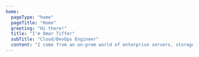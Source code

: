 ```yaml
---
home:
  pageType: "home"
  pageTitle: "Home"
  greeting: "Hi there!"
  title: "I'm Omar Tiffer"
  subTitle: "Cloud/DevOps Engineer"
  content: "I come from an on-prem world of enterprise servers, storage, and virtualization. I've also built a few things on the frontend and explored some backend code along the way. Currently, I'm actively pursuing my AWS Solutions Architect Associate certification and progressively sharpening my DevOps skills, one stack at a time."
---
```

